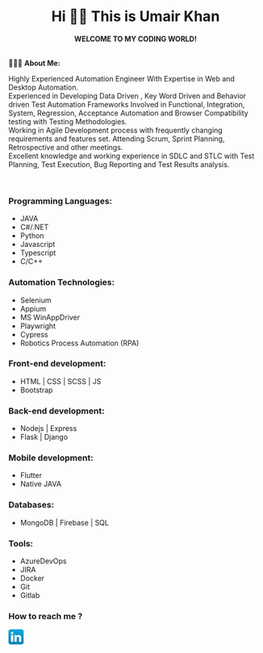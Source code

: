 # <div align="center">Hi 👋🏼 This is Umair Khan</div>
 <div align="center"><strong>WELCOME TO MY CODING WORLD!</strong></div>
<br>

👨🏽‍💻 **About Me:**
<p>Highly Experienced Automation Engineer With Expertise in Web and Desktop Automation.<br>
Experienced in Developing Data Driven , Key Word Driven and Behavior driven Test Automation Frameworks Involved in Functional, Integration, System, Regression, Acceptance Automation and Browser Compatibility testing with Testing Methodologies. <br>
Working in Agile Development process with frequently changing requirements and features set. Attending Scrum, Sprint Planning, Retrospective and other meetings. <br>
Excellent knowledge and working experience in SDLC and STLC with Test Planning, Test Execution, Bug Reporting and Test Results analysis.</p>
<br>

### Programming Languages:
- JAVA
- C#/.NET
- Python
- Javascript
- Typescript
- C/C++

### Automation Technologies:
- Selenium
- Appium
- MS WinAppDriver
- Playwright
- Cypress
- Robotics Process Automation (RPA)

### Front-end development:
- HTML | CSS | SCSS | JS
- Bootstrap

### Back-end development:
- Nodejs | Express
- Flask | Django


### Mobile development:
- Flutter
- Native JAVA

### Databases:
- MongoDB | Firebase | SQL

### Tools:
- AzureDevOps
- JIRA
- Docker
- Git
- Gitlab

### How to reach me ?

[<img src="./linkedin_icon.png" width="30" height="30">](https://www.linkedin.com/in/mumairkhan13/)
